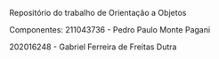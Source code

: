 Repositório do trabalho de Orientação a Objetos

Componentes:
211043736 - Pedro Paulo Monte Pagani

202016248 - Gabriel Ferreira de Freitas Dutra
